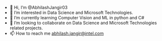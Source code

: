 - 👋 Hi, I’m @AbhilashJangir03
- 👀 I’m interested in Data Science and Microsoft Technologies.
- 🌱 I’m currently learning Computer Vision and ML in python and C#
- 💞️ I’m looking to collaborate on Data Science and Microsoft Technologies related projects.
- 📫 How to reach me abhilash.jangir@intel.com

<!---
AbhilashJangir03/AbhilashJangir03 is a ✨ special ✨ repository because its `README.md` (this file) appears on your GitHub profile.
You can click the Preview link to take a look at your changes.
--->
